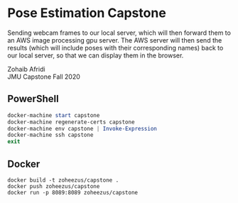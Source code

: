 # Pose Estimation Capstone

Sending webcam frames to our local server, which will then forward them to an AWS image processing gpu server. The AWS server will then send the results (which will include poses with their corresponding names) back to our local server, so that we can display them in the browser. <br/>

Zohaib Afridi <br/>
JMU Capstone Fall 2020 <br/>

## PowerShell
```powershell
docker-machine start capstone
docker-machine regenerate-certs capstone
docker-machine env capstone | Invoke-Expression
docker-machine ssh capstone
exit
```

## Docker
```docker
docker build -t zoheezus/capstone .
docker push zoheezus/capstone
docker run -p 8089:8089 zoheezus/capstone
```
